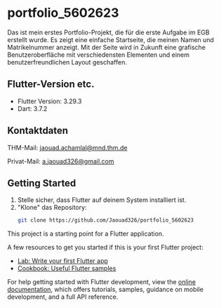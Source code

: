 # portfolio_5602623

Das ist mein erstes Portfolio-Projekt, die für die erste Aufgabe im EGB erstellt wurde. Es zeigt eine einfache Startseite, die meinen Namen und Matrikelnummer anzeigt. Mit der Seite wird in Zukunft eine grafische Benutzeroberfläche mit verschiedensten Elementen und einem benutzerfreundlichen Layout geschaffen.

## Flutter-Version etc.
- Flutter Version: 3.29.3
- Dart: 3.7.2

## Kontaktdaten
THM-Mail: jaouad.achamlal@mnd.thm.de

Privat-Mail: a.jaouad326@gmail.com

## Getting Started

1. Stelle sicher, dass Flutter auf deinem System installiert ist.
2. "Klone" das Repository:
   ```bash
   git clone https://github.com/Jaouad326/portfolio_5602623

This project is a starting point for a Flutter application.

A few resources to get you started if this is your first Flutter project:

- [Lab: Write your first Flutter app](https://docs.flutter.dev/get-started/codelab)
- [Cookbook: Useful Flutter samples](https://docs.flutter.dev/cookbook)

For help getting started with Flutter development, view the
[online documentation](https://docs.flutter.dev/), which offers tutorials,
samples, guidance on mobile development, and a full API reference.

